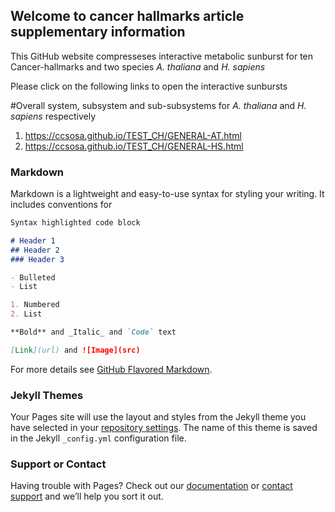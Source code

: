 ## Welcome to cancer hallmarks article supplementary information

This GitHub website compresseses interactive metabolic sunburst for ten Cancer-hallmarks and two species _A. thaliana_ and _H. sapiens_

Please click on the following links to open the interactive sunbursts

#Overall system, subsystem and sub-subsystems for _A. thaliana_ and _H. sapiens_ respectively
1. https://ccsosa.github.io/TEST_CH/GENERAL-AT.html
2. https://ccsosa.github.io/TEST_CH/GENERAL-HS.html


### Markdown


Markdown is a lightweight and easy-to-use syntax for styling your writing. It includes conventions for

```markdown
Syntax highlighted code block

# Header 1
## Header 2
### Header 3

- Bulleted
- List

1. Numbered
2. List

**Bold** and _Italic_ and `Code` text

[Link](url) and ![Image](src)
```

For more details see [GitHub Flavored Markdown](https://guides.github.com/features/mastering-markdown/).

### Jekyll Themes

Your Pages site will use the layout and styles from the Jekyll theme you have selected in your [repository settings](https://github.com/ccsosa/TEST_CH/settings/pages). The name of this theme is saved in the Jekyll `_config.yml` configuration file.

### Support or Contact

Having trouble with Pages? Check out our [documentation](https://docs.github.com/categories/github-pages-basics/) or [contact support](https://support.github.com/contact) and we’ll help you sort it out.
